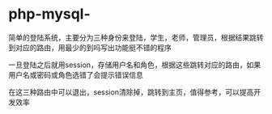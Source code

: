 # php-mysql-

简单的登陆系统，主要分为三种身份来登陆，学生，老师，管理员，根据结果跳转到对应的路由，用最少的到吗写出功能挺不错的程序

一旦登陆之后就用session，存储用户名和角色，根据这些跳转对应的路由，如果用户名或密码或角色选错了会提示错误信息

在这三种路由中可以退出，session清除掉，跳转到主页，值得参考，可以提高开发效率


